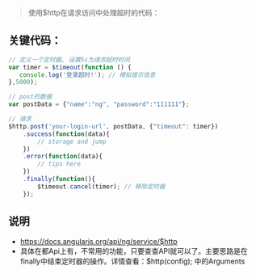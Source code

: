 > 使用$http在请求访问中处理超时的代码：
## __关键代码__：

```javascript
// 定义一个定时器, 设置5s为请求超时时间
var timer = $timeout(function () {
   console.log('登录超时!'); // 模拟提示信息
},5000);

// post的数据
var postData = {"name":"ng", "password":"111111"};

// 请求
$http.post('your-login-url', postData, {"timeout": timer}) 
	.success(function(data){
		// storage and jump
	})
	.error(function(data){
		// tips here
	})
	.finally(function(){
		$timeout.cancel(timer); // 移除定时器
	});

```

## __说明__

- https://docs.angularjs.org/api/ng/service/$http
- 具体在都Api上有，不常用的功能，只要查查API就可以了。主要思路是在finally中结束定时器的操作。详情查看：$http(config); 中的Arguments 
